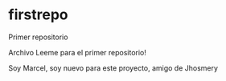 # firstrepo
Primer repositorio

Archivo Leeme para el primer repositorio!

Soy Marcel, soy nuevo para este proyecto, amigo de Jhosmery
